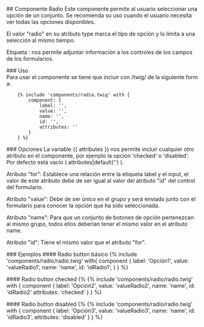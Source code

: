 ## Componente Radio
Este componente permite al usuario seleccionar una opción de un conjunto. Se recomienda su uso cuando el usuario necesita ver todas las opciones disponibles.

El valor "radio" en su atributo type marca el tipo de opción y lo limita a una selección al mismo tiempo.

Etiqueta <label>:  nos permite adjuntar información a los controles de los campos de los formularios. 

### Uso
Para usar el componente se tiene que incluir con /twig/ de la siguiente forma:
```
    {% include 'components/radio.twig' with { 
        component: {
            label: '',
            value: '',
            name: '',
            id: '',
            attributes: ''
        }
    } %}
```

### Opciones
La variable {{ attributes }} nos permite incluir cualquier otro atributo en el componente, por ejemplo la opción 'checked' o 'disabled'. Por defecto está vacío ( attributes|default('') ).

Atributo "for": Establece una relación entre la etiqueta label y el input, el valor de este atributo debe de ser igual al valor del atributo "id" del control del formulario.

Atributo "value": Debe de ser único en el grupo y será enviado junto con el formulario para conocer la opción que ha sido seleccionada.

Atributo "name": Para que un conjunto de botones de opción pertenezcan al mismo grupo, todos ellos deberían tener el mismo valor en el atributo name.

Atributo "id": Tiene el mismo valor que el atributo "for".

### Ejemplos
#### Radio button básico
{% include 'components/radio/radio.twig' with{ 
    component {
        label: 'Opción1',
        value: 'valueRadio1',
        name: 'name',
        id: 'idRadio1',
    }
} %}

#### Radio button checked
{% {% include 'components/radio/radio.twig' with {
    component {
        label: 'Opción2',
        value: 'valueRadio2',
        name: 'name',
        id: 'idRadio2'
        attributes: 'checked'
    }
} %}

#### Radio button disabled
{% {% include 'components/radio/radio.twig' with {
    component {
        label: 'Opción3',
        value: 'valueRadio3',
        name: 'name',
        id: 'idRadio3',
        attributes: 'disabled'
    }
} %}


